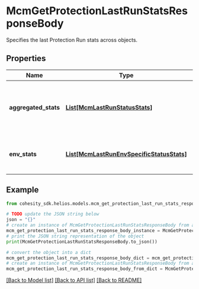 # McmGetProtectionLastRunStatsResponseBody

Specifies the last Protection Run stats across objects.

## Properties

Name | Type | Description | Notes
------------ | ------------- | ------------- | -------------
**aggregated_stats** | [**List[McmLastRunStatusStats]**](McmLastRunStatusStats.md) | Specifies the aggregated status across all adapters for respective last run. | [optional] 
**env_stats** | [**List[McmLastRunEnvSpecificStatusStats]**](McmLastRunEnvSpecificStatusStats.md) | Specifies the enviournment specific last run status stats. | [optional] 

## Example

```python
from cohesity_sdk.helios.models.mcm_get_protection_last_run_stats_response_body import McmGetProtectionLastRunStatsResponseBody

# TODO update the JSON string below
json = "{}"
# create an instance of McmGetProtectionLastRunStatsResponseBody from a JSON string
mcm_get_protection_last_run_stats_response_body_instance = McmGetProtectionLastRunStatsResponseBody.from_json(json)
# print the JSON string representation of the object
print(McmGetProtectionLastRunStatsResponseBody.to_json())

# convert the object into a dict
mcm_get_protection_last_run_stats_response_body_dict = mcm_get_protection_last_run_stats_response_body_instance.to_dict()
# create an instance of McmGetProtectionLastRunStatsResponseBody from a dict
mcm_get_protection_last_run_stats_response_body_from_dict = McmGetProtectionLastRunStatsResponseBody.from_dict(mcm_get_protection_last_run_stats_response_body_dict)
```
[[Back to Model list]](../README.md#documentation-for-models) [[Back to API list]](../README.md#documentation-for-api-endpoints) [[Back to README]](../README.md)


